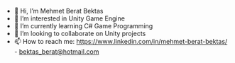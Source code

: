 - 👋 Hi, I’m Mehmet Berat Bektas
- 👀 I’m interested in Unity Game Engine
- 🌱 I’m currently learning C# Game Programming
- 💞️ I’m looking to collaborate on Unity projects
- 📫 How to reach me: https://www.linkedin.com/in/mehmet-berat-bektas/ - bektas_berat@hotmail.com

<!---
nasoki/nasoki is a ✨ special ✨ repository because its `README.md` (this file) appears on your GitHub profile.
You can click the Preview link to take a look at your changes.
--->
